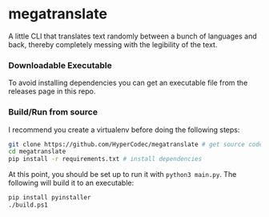 # megatranslate
A little CLI that translates text randomly between a bunch of languages and back, thereby completely messing with the legibility of the text.

### Downloadable Executable
To avoid installing dependencies you can get an executable file from the releases page in this repo.

### Build/Run from source
I recommend you create a virtualenv before doing the following steps:
```sh
git clone https://github.com/HyperCodec/megatranslate # get source code files
cd megatranslate
pip install -r requirements.txt # install dependencies
```

At this point, you should be set up to run it with `python3 main.py`. The following will build it to an executable:
```sh
pip install pyinstaller
./build.ps1
```
